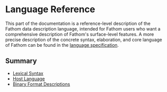# Language Reference

This part of the documentation is a reference-level description of the Fathom data description language,
intended for Fathom users who want a comprehensive description of Fathom's surface-level features.
A more precise description of the concrete syntax, elaboration,
and core language of Fathom can be found in the [language specification].

[language specification]: ./specification.md

## Summary

- [Lexical Syntax](./reference/lexical-syntax.md)
- [Host Language](./reference/host-language.md)
- [Binary Format Descriptions](./reference/format-descriptions.md)
